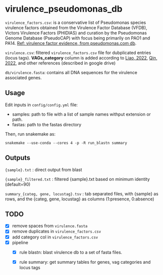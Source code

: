 # virulence_pseudomonas_db

``virulence_factors.csv``: is a conservative list of Pseudomonas species virulence factors obtained from the Virulence Factor Database (VFDB), Victors Virulence Factors (PHIDIAS) and curation by the Pseudomonas Genome Database (PseudoCAP) with focus being primarily on PAO1 and PA14. [Ref: virulence factor evidence, from pseudomonas.com db](https://pseudomonas.com/virulenceFactorEvidence/list).


``virulence.csv``: filtered ``virulence_factors.csv`` file for dubplicated entries (locus tags). **VAGs_category** column is added according to [Liao, 2022](https://www.ncbi.nlm.nih.gov/pmc/articles/PMC9299443/pdf/fcimb-12-926758.pdf), [Qin, 2022](https://www.nature.com/articles/s41392-022-01056-1#Sec2), and other references (described in google drive)


``db/virulence.fasta``: contains all DNA sequences for the virulence associated genes.

## Usage

Edit inputs in ``config/config.yml`` file:
* samples: path to file with a list of sample names withput extension or path.
* fastas: path to the fastas directory

Then, run snakemake as:

``snakemake --use-conda --cores 4 -p -R run_blastn summary``

## Outputs
``{sample}.txt`` : direct output from blast

``{sample}_filtered.txt`` : filtered {sample}.txt based on minimum identity (default=90)

``summary_{categ, gene, locustag}.tsv`` : tab separated files, with {sample} as rows, and the {categ, gene, locustag} as columns (1:presence, 0:absence) 

## TODO

* [x] remove spaces from ``virulence.fasta``
* [x] remove duplicates in ``virulence_factors.csv``  
* [x] add category col in ``virulence_factors.csv``
* [x] pipeline
  * [x] rule blastn: blast virulence db to a set of fasta files.
  * [x] rule summary: get summary tables for genes, vag categories and locus tags


